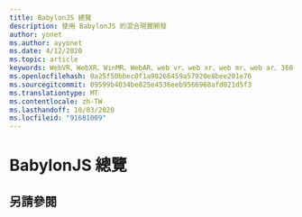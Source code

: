 ```yaml
---
title: BabylonJS 總覽
description: 使用 BabylonJS 的混合現實開發
author: yonet
ms.author: ayyonet
ms.date: 4/12/2020
ms.topic: article
keywords: WebVR、WebXR、WinMR、WebAR、web vr、web xr、web mr、web ar、360、360影片、360影片、360相片、360相片、360內容、沉浸式 web、immersiveweb、IW
ms.openlocfilehash: 0a25f50bbec0f1a98266459a57920e8bee201e76
ms.sourcegitcommit: 09599b4034be825e4536eeb9566968afd021d5f3
ms.translationtype: MT
ms.contentlocale: zh-TW
ms.lasthandoff: 10/03/2020
ms.locfileid: "91681009"
---
```

# <a name="babylonjs-overview"></a>BabylonJS 總覽

## <a name="see-also"></a>另請參閱

